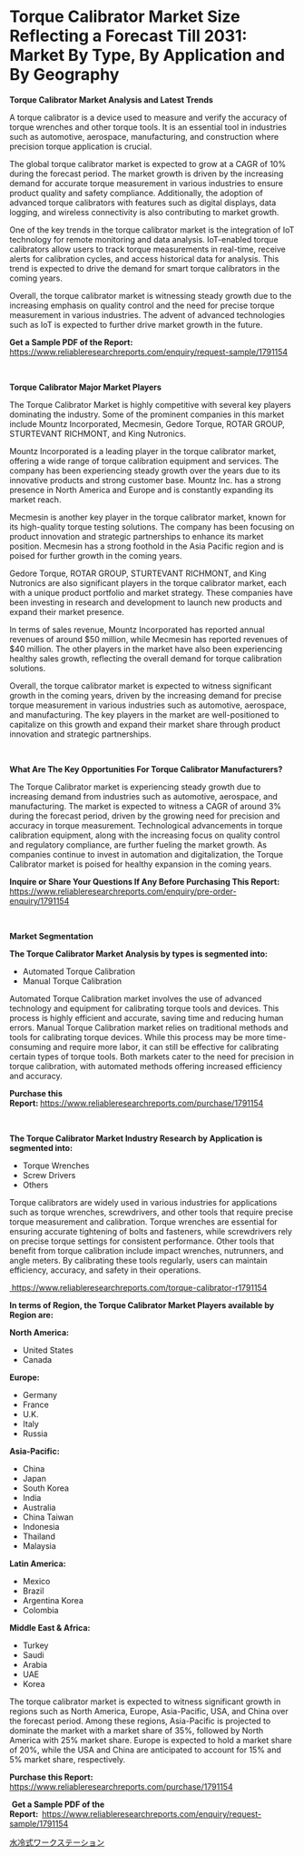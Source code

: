 <p><h1>Torque Calibrator Market Size Reflecting a Forecast Till 2031: Market By Type, By Application and By Geography</h1></p><p><strong>Torque Calibrator Market Analysis and Latest Trends</strong></p>
<p><p>A torque calibrator is a device used to measure and verify the accuracy of torque wrenches and other torque tools. It is an essential tool in industries such as automotive, aerospace, manufacturing, and construction where precision torque application is crucial.</p><p>The global torque calibrator market is expected to grow at a CAGR of 10% during the forecast period. The market growth is driven by the increasing demand for accurate torque measurement in various industries to ensure product quality and safety compliance. Additionally, the adoption of advanced torque calibrators with features such as digital displays, data logging, and wireless connectivity is also contributing to market growth.</p><p>One of the key trends in the torque calibrator market is the integration of IoT technology for remote monitoring and data analysis. IoT-enabled torque calibrators allow users to track torque measurements in real-time, receive alerts for calibration cycles, and access historical data for analysis. This trend is expected to drive the demand for smart torque calibrators in the coming years.</p><p>Overall, the torque calibrator market is witnessing steady growth due to the increasing emphasis on quality control and the need for precise torque measurement in various industries. The advent of advanced technologies such as IoT is expected to further drive market growth in the future.</p></p>
<p><strong>Get a Sample PDF of the Report:&nbsp;</strong> <a href="https://www.reliableresearchreports.com/enquiry/request-sample/1791154">https://www.reliableresearchreports.com/enquiry/request-sample/1791154</a></p>
<p>&nbsp;</p>
<p><strong>Torque Calibrator Major Market Players</strong></p>
<p><p>The Torque Calibrator Market is highly competitive with several key players dominating the industry. Some of the prominent companies in this market include Mountz Incorporated, Mecmesin, Gedore Torque, ROTAR GROUP, STURTEVANT RICHMONT, and King Nutronics.</p><p>Mountz Incorporated is a leading player in the torque calibrator market, offering a wide range of torque calibration equipment and services. The company has been experiencing steady growth over the years due to its innovative products and strong customer base. Mountz Inc. has a strong presence in North America and Europe and is constantly expanding its market reach.</p><p>Mecmesin is another key player in the torque calibrator market, known for its high-quality torque testing solutions. The company has been focusing on product innovation and strategic partnerships to enhance its market position. Mecmesin has a strong foothold in the Asia Pacific region and is poised for further growth in the coming years.</p><p>Gedore Torque, ROTAR GROUP, STURTEVANT RICHMONT, and King Nutronics are also significant players in the torque calibrator market, each with a unique product portfolio and market strategy. These companies have been investing in research and development to launch new products and expand their market presence.</p><p>In terms of sales revenue, Mountz Incorporated has reported annual revenues of around $50 million, while Mecmesin has reported revenues of $40 million. The other players in the market have also been experiencing healthy sales growth, reflecting the overall demand for torque calibration solutions.</p><p>Overall, the torque calibrator market is expected to witness significant growth in the coming years, driven by the increasing demand for precise torque measurement in various industries such as automotive, aerospace, and manufacturing. The key players in the market are well-positioned to capitalize on this growth and expand their market share through product innovation and strategic partnerships.</p></p>
<p>&nbsp;</p>
<p><strong>What Are The Key Opportunities For Torque Calibrator Manufacturers?</strong></p>
<p><p>The Torque Calibrator market is experiencing steady growth due to increasing demand from industries such as automotive, aerospace, and manufacturing. The market is expected to witness a CAGR of around 3% during the forecast period, driven by the growing need for precision and accuracy in torque measurement. Technological advancements in torque calibration equipment, along with the increasing focus on quality control and regulatory compliance, are further fueling the market growth. As companies continue to invest in automation and digitalization, the Torque Calibrator market is poised for healthy expansion in the coming years.</p></p>
<p><strong>Inquire or Share Your Questions If Any Before Purchasing This Report:</strong> <a href="https://www.reliableresearchreports.com/enquiry/pre-order-enquiry/1791154">https://www.reliableresearchreports.com/enquiry/pre-order-enquiry/1791154</a></p>
<p>&nbsp;</p>
<p><strong>Market Segmentation</strong></p>
<p><strong>The Torque Calibrator Market Analysis by types is segmented into:</strong></p>
<p><ul><li>Automated Torque Calibration</li><li>Manual Torque Calibration</li></ul></p>
<p><p>Automated Torque Calibration market involves the use of advanced technology and equipment for calibrating torque tools and devices. This process is highly efficient and accurate, saving time and reducing human errors. Manual Torque Calibration market relies on traditional methods and tools for calibrating torque devices. While this process may be more time-consuming and require more labor, it can still be effective for calibrating certain types of torque tools. Both markets cater to the need for precision in torque calibration, with automated methods offering increased efficiency and accuracy.</p></p>
<p><strong>Purchase this Report:&nbsp;</strong><a href="https://www.reliableresearchreports.com/purchase/1791154">https://www.reliableresearchreports.com/purchase/1791154</a></p>
<p>&nbsp;</p>
<p><strong>The Torque Calibrator Market Industry Research by Application is segmented into:</strong></p>
<p><ul><li>Torque Wrenches</li><li>Screw Drivers</li><li>Others</li></ul></p>
<p><p>Torque calibrators are widely used in various industries for applications such as torque wrenches, screwdrivers, and other tools that require precise torque measurement and calibration. Torque wrenches are essential for ensuring accurate tightening of bolts and fasteners, while screwdrivers rely on precise torque settings for consistent performance. Other tools that benefit from torque calibration include impact wrenches, nutrunners, and angle meters. By calibrating these tools regularly, users can maintain efficiency, accuracy, and safety in their operations.</p></p>
<p><a href="https://www.reliableresearchreports.com/torque-calibrator-r1791154">&nbsp;https://www.reliableresearchreports.com/torque-calibrator-r1791154</a></p>
<p><strong>In terms of Region, the Torque Calibrator Market Players available by Region are:</strong></p>
<p>
    <p> <strong> North America: </strong>
        <ul>
            <li>United States</li>
            <li>Canada</li>
        </ul>
        </p> 
    <p> <strong> Europe: </strong>
        <ul>
            <li>Germany</li>
            <li>France</li>
            <li>U.K.</li>
            <li>Italy</li>
            <li>Russia</li>
        </ul>
        </p> 
    <p> <strong> Asia-Pacific: </strong>
        <ul>
            <li>China</li>
            <li>Japan</li>
            <li>South Korea</li>
            <li>India</li>
            <li>Australia</li>
            <li>China Taiwan</li>
            <li>Indonesia</li>
            <li>Thailand</li>
            <li>Malaysia</li>
        </ul>
        </p> 
    <p> <strong> Latin America: </strong>
        <ul>
            <li>Mexico</li>
            <li>Brazil</li>
            <li>Argentina Korea</li>
            <li>Colombia</li>
        </ul>
        </p> 
    <p> <strong> Middle East & Africa: </strong>
        <ul>
            <li>Turkey</li>
            <li>Saudi</li>
            <li>Arabia</li>
            <li>UAE</li>
            <li>Korea</li>
        </ul>
    </p>
    </p>
<p><p>The torque calibrator market is expected to witness significant growth in regions such as North America, Europe, Asia-Pacific, USA, and China over the forecast period. Among these regions, Asia-Pacific is projected to dominate the market with a market share of 35%, followed by North America with 25% market share. Europe is expected to hold a market share of 20%, while the USA and China are anticipated to account for 15% and 5% market share, respectively.</p></p>
<p><strong>Purchase this Report: </strong><a href="https://www.reliableresearchreports.com/purchase/1791154">https://www.reliableresearchreports.com/purchase/1791154</a></p>
<p>&nbsp;<strong>Get a Sample PDF of the Report:&nbsp;&nbsp;</strong><a href="https://www.reliableresearchreports.com/enquiry/request-sample/1791154">https://www.reliableresearchreports.com/enquiry/request-sample/1791154</a></p>
<p><strong></strong></p>
<p><p><a href="https://github.com/RodHoppe07/Market-Research-Report-List-1/blob/main/865058829489.md">水冷式ワークステーション</a></p></p>
